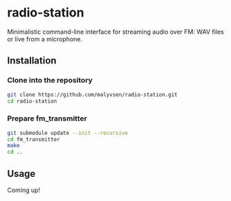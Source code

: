 # radio-station
Minimalistic command-line interface for streaming audio over FM: WAV files or live from a microphone.
## Installation
### Clone into the repository  
```sh
git clone https://github.com/malyvsen/radio-station.git
cd radio-station
```
### Prepare fm_transmitter
```sh
git submodule update --init --recursive
cd fm_transmitter
make
cd ..
```
## Usage
Coming up!
